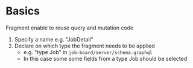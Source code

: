 # Basics

Fragment enable to reuse query and mutation code

1.  Specify a name e.g. "JobDetail"
2.  Declare on which type the fragment needs to be applied
    - e.g. "type Job" in `job-board/server/schema.graphql`
    - In this case some some fields from a type Job should be selected
